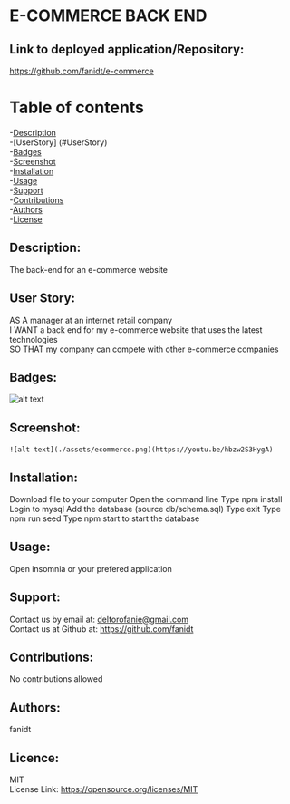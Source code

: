 # E-COMMERCE BACK END

 ## Link to deployed application/Repository: <br />
  https://github.com/fanidt/e-commerce

 # Table of contents <br />
 -[Description](#Description) <br />
 -[UserStory] (#UserStory) <br />
 -[Badges](#Badges) <br />
 -[Screenshot](##Screenshot) <br />
 -[Installation](#Installation) <br />
 -[Usage](#Usage) <br />
 -[Support](#Support) <br />
 -[Contributions](#Contributions) <br />
 -[Authors](#Authors) <br />
 -[License](#Licence) <br />

  ## Description: <br />
  The back-end for an e-commerce website

  ## User Story: <br />
  AS A manager at an internet retail company <br>
  I WANT a back end for my e-commerce website that uses the latest technologies <br>
  SO THAT my company can compete with other e-commerce companies
  
  ## Badges: <br />
  ![alt text](https://img.shields.io/badge/license-MIT-green)
  
  ## Screenshot: <br />
    ![alt text](./assets/ecommerce.png)(https://youtu.be/hbzw2S3HygA)
  
  ## Installation: <br />
  Download file to your computer
  Open the command line
  Type npm install
  Login to mysql
  Add the database (source db/schema.sql)
  Type exit
  Type npm run seed
  Type npm start to start the database


  ## Usage: <br />
  Open insomnia or your prefered application

  ## Support: <br />
  Contact us by email at: deltorofanie@gmail.com <br />
  Contact us at Github at: https://github.com/fanidt

  ## Contributions: <br />
  No contributions allowed

  ## Authors: <br />
  fanidt
  
  ## Licence: <br />
  MIT <br />
  License Link: https://opensource.org/licenses/MIT

